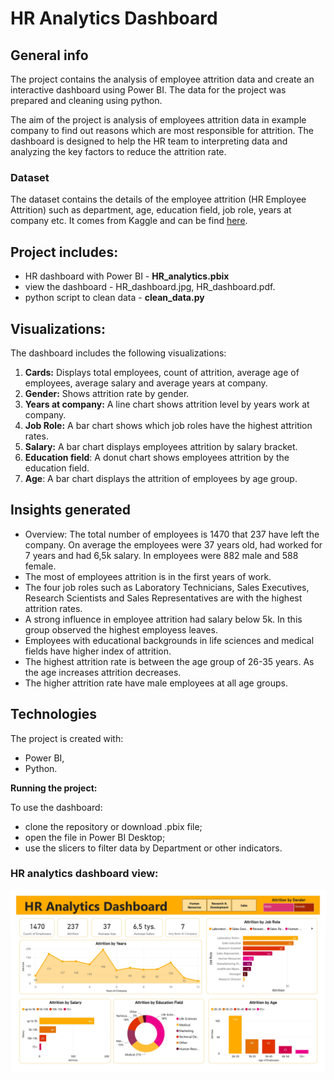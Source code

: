# HR Analytics Dashboard 

## General info
The project contains the analysis of employee attrition data and create an interactive dashboard using Power BI. The data for the project was prepared and cleaning using python.

The aim of the project is analysis of employees attrition data in example company to find out reasons which are most responsible for attrition. The dashboard is designed to help the HR team to interpreting data and analyzing the key factors to reduce the attrition rate. 

### Dataset
The dataset contains the details of the employee attrition (HR Employee Attrition) such as department, age, education field, job role, years at company etc. It comes from Kaggle and can be find [here](https://www.kaggle.com/datasets/itssuru/hr-employee-attrition). 

## Project includes:
- HR dashboard with Power BI - **HR_analytics.pbix**
- view the dashboard - HR_dashboard.jpg, HR_dashboard.pdf.
- python script to clean data - **clean_data.py**

## Visualizations:
The dashboard includes the following visualizations:
1. **Cards:** Displays total employees, count of attrition, average age of employees, average salary and average years at company.
2. **Gender:** Shows attrition rate by gender.
3. **Years at company:**  A line chart shows attrition level by years work at company.
4. **Job Role:**  A bar chart shows which job roles have the highest attrition rates.
5. **Salary:** A bar chart displays employees attrition by salary bracket.
6. **Education field**: A donut chart shows employees attrition by the education field.
7. **Age**: A bar chart displays the attrition of employees by age group.

## Insights generated
- Overview: The total number of employees is 1470 that 237 have left the company. On average the employees were 37 years old,  had worked for 7 years and had 6,5k salary. In employees were 882 male and 588 female.
- The most of employees attrition is in the first years of work.
- The four job roles such as Laboratory Technicians, Sales Executives, Research Scientists and Sales Representatives are with the highest attrition rates.
- A strong influence in employee attrition had salary below 5k. In this group observed the highest employess leaves. 
- Employees with educational backgrounds in life sciences and medical fields have higher index of attrition.
- The highest attrition rate is between the age group of 26-35 years. As the age increases attrition decreases.
- The higher attrition rate have male employees at all age groups.

## Technologies
The project is created with:
- Power BI,
- Python.

**Running the project:**

To use the dashboard:
- clone the repository or download .pbix file;
- open the file in Power BI Desktop;
- use the slicers to filter data by Department or other indicators.

### HR analytics dashboard view:

![Dashboard view](HR_dashboard.jpg)
